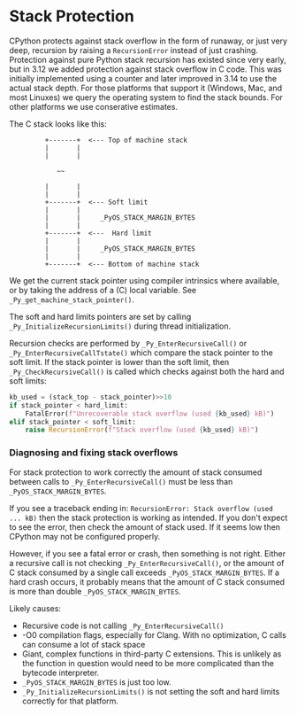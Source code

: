# Stack Protection

CPython protects against stack overflow in the form of runaway, or just very deep, recursion by raising a `RecursionError` instead of just crashing.
Protection against pure Python stack recursion has existed since very early, but in 3.12 we added protection against stack overflow
in C code. This was initially implemented using a counter and later improved in 3.14 to use the actual stack depth.
For those platforms that support it (Windows, Mac, and most Linuxes) we query the operating system to find the stack bounds.
For other platforms we use conserative estimates.


The C stack looks like this:

```
         +-------+  <--- Top of machine stack
         |       |
         |       |

            ~~

         |       |
         |       |
         +-------+  <--- Soft limit
         |       |
         |       |     _PyOS_STACK_MARGIN_BYTES
         |       |
         +-------+  <---  Hard limit
         |       |
         |       |     _PyOS_STACK_MARGIN_BYTES
         |       |
         +-------+  <--- Bottom of machine stack
```


We get the current stack pointer using compiler intrinsics where available, or by taking the address of a (C) local variable. See `_Py_get_machine_stack_pointer()`.

The soft and hard limits pointers are set by calling `_Py_InitializeRecursionLimits()` during thread initialization.

Recursion checks are performed by `_Py_EnterRecursiveCall()` or `_Py_EnterRecursiveCallTstate()` which compare the stack pointer to the soft limit. If the stack pointer is lower than the soft limit, then `_Py_CheckRecursiveCall()` is called which checks against both the hard and soft limits:

```python
kb_used = (stack_top - stack_pointer)>>10
if stack_pointer < hard_limit:
    FatalError(f"Unrecoverable stack overflow (used {kb_used} kB)")
elif stack_pointer < soft_limit:
    raise RecursionError(f"Stack overflow (used {kb_used} kB)")
```

### Diagnosing and fixing stack overflows

For stack protection to work correctly the amount of stack consumed between calls to `_Py_EnterRecursiveCall()` must be less than `_PyOS_STACK_MARGIN_BYTES`.

If you see a traceback ending in: `RecursionError: Stack overflow (used ... kB)` then the stack protection is working as intended. If you don't expect to see the error, then check the amount of stack used. If it seems low then CPython may not be configured properly.

However, if you see a fatal error or crash, then something is not right.
Either a recursive call is not checking `_Py_EnterRecursiveCall()`, or the amount of C stack consumed by a single call exceeds `_PyOS_STACK_MARGIN_BYTES`. If a hard crash occurs, it probably means that the amount of C stack consumed is more than double `_PyOS_STACK_MARGIN_BYTES`.

Likely causes:
* Recursive code is not calling `_Py_EnterRecursiveCall()`
* -O0 compilation flags, especially for Clang. With no optimization, C calls can consume a lot of stack space
* Giant, complex functions in third-party C extensions. This is unlikely as the function in question would need to be more complicated than the bytecode interpreter.
* `_PyOS_STACK_MARGIN_BYTES` is just too low.
* `_Py_InitializeRecursionLimits()` is not setting the soft and hard limits correctly for that platform.
